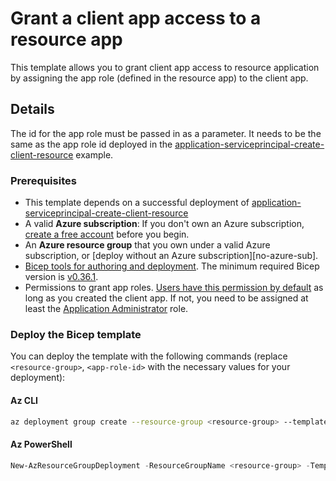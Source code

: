 # Grant a client app access to a resource app

This template allows you to grant client app access to resource application by assigning the app role (defined in the resource app) to the client app.

## Details

The id for the app role must be passed in as a parameter. It needs to be the same as the app role id deployed in the [application-serviceprincipal-create-client-resource](../application-serviceprincipal-create-client-resource/) example.

### Prerequisites

- This template depends on a successful deployment of [application-serviceprincipal-create-client-resource](../application-serviceprincipal-create-client-resource/)
- A valid **Azure subscription**: If you don't own an Azure subscription, [create a free account](https://azure.microsoft.com/free/) before you begin.
- An **Azure resource group** that you own under a valid Azure subscription, or [deploy without an Azure subscription][no-azure-sub].
- [Bicep tools for authoring and deployment](https://learn.microsoft.com/graph/templates/quickstart-install-bicep-tools). The minimum required Bicep version is [v0.36.1](https://github.com/Azure/bicep/releases/tag/v0.36.1).
- Permissions to grant app roles. [Users have this permission by default](https://learn.microsoft.com/entra/fundamentals/users-default-permissions#compare-member-and-guest-default-permissions) as long as you created the client app. If not, you need to be assigned at least the [Application Administrator](https://learn.microsoft.com/entra/identity/role-based-access-control/permissions-reference#application-administrator) role.

### Deploy the Bicep template

You can deploy the template with the following commands (replace `<resource-group>`, `<app-role-id>` with the necessary values for your deployment):

#### Az CLI

```sh
az deployment group create --resource-group <resource-group> --template-file main.bicep --parameters appRoleId='<app-role-id>'
```

#### Az PowerShell

```powershell
New-AzResourceGroupDeployment -ResourceGroupName <resource-group> -TemplateFile .\main.bicep -appRoleId "<app-role-id>"
```
